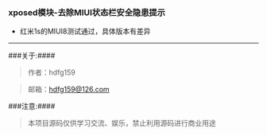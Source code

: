 ### xposed模块-去除MIUI状态栏安全隐患提示

- 红米1s的MIUI8测试通过，具体版本有差异

---
###关于:####
>作者：hdfg159

>邮箱：<hdfg159@126.com>

###注意:####
> 本项目源码仅供学习交流、娱乐，禁止利用源码进行商业用途